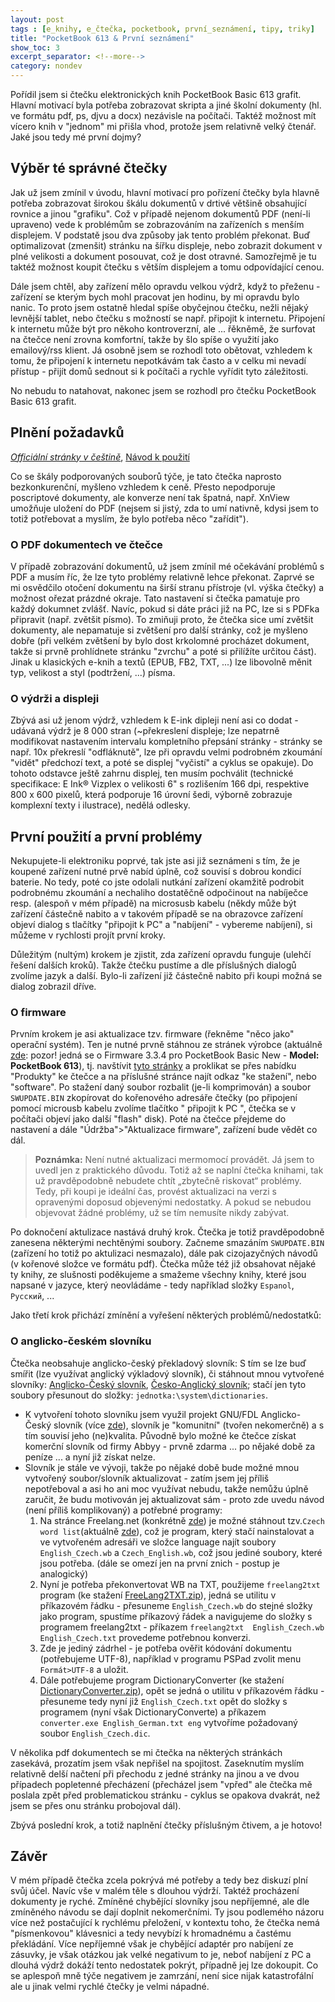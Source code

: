 ```yaml
---
layout: post
tags : [e_knihy, e_čtečka, pocketbook, první_seznámení, tipy, triky]
title: "PocketBook 613 & První seznámení"
show_toc: 3
excerpt_separator: <!--more-->
category: nondev
---
```


Pořídil jsem si čtečku elektronických knih PocketBook Basic 613 grafit. Hlavní motivací byla potřeba zobrazovat skripta a jiné školní dokumenty (hl. ve formátu pdf, ps, djvu a docx) nezávisle na počítači. Taktéž možnost mít vícero knih v "jednom" mi přišla vhod, protože jsem relativně velký čtenář. Jaké jsou tedy mé první dojmy?

<!--more-->

## Výběr té správné čtečky

Jak už jsem zmínil v úvodu, hlavní motivací pro pořízení čtečky byla hlavně potřeba zobrazovat širokou škálu dokumentů v drtivé většině obsahující rovnice a jinou "grafiku". Což v případě nejenom dokumentů PDF (není-li upraveno) vede k problémům se zobrazováním na zařízeních s menším displejem. V podstatě jsou dva způsoby jak tento problém překonat. Buď optimalizovat (zmenšit) stránku na šířku displeje, nebo zobrazit dokument v plné velikosti a dokument posouvat, což je dost otravné. Samozřejmě je tu taktéž možnost koupit čtečku s větším displejem a tomu odpovídající cenou.

Dále jsem chtěl, aby zařízení mělo opravdu velkou výdrž, když to přeženu - zařízení se kterým bych mohl pracovat jen hodinu, by mi opravdu bylo nanic. To proto jsem ostatně hledal spíše obyčejnou čtečku, nežli nějaký levnější tablet, nebo čtečku s možností se např. připojit k internetu. Připojení k internetu může být pro někoho kontroverzní, ale ... řěkněmě, že surfovat na čtečce není zrovna komfortní, takže by šlo spíše o využití jako emailový/rss klient. Já osobně jsem se rozhodl toto obětovat, vzhledem k tomu, že připojení k internetu nepotkávám tak často a v celku mi nevadí přístup - přijít domů sednout si k počítači a rychle vyřídit tyto záležitosti. 

No nebudu to natahovat, nakonec jsem se rozhodl pro čtečku PocketBook Basic 613 grafit.

## Plnění požadavků

_[Officiální stránky v češtině](http://www.pocketbook-int.com/cz/products/pocketbook-basic-new "Otevře nové okně stránky výrobce")_, [Návod k použití](/images/2013-01/navod-k-pouziti-pocketbook-basic.pdf "PocketBook Basic 613 grafit - návod k použití v češtině")

Co se škály podporovaných souborů týče, je tato čtečka naprosto bezkonkurenční, myšleno vzhledem k ceně. Přesto nepodporuje poscriptové dokumenty, ale konverze není tak špatná, např. XnView umožňuje uložení do PDF (nejsem si jistý, zda to umí nativně, kdysi jsem to totiž potřebovat a myslím, že bylo potřeba něco "zařídit").

### O PDF dokumentech ve čtečce
V případě zobrazování dokumentů, už jsem zmínil mé očekávání problémů s PDF a musím říc, že lze tyto problémy relativně lehce překonat. Zaprvé se mi osvědčilo otočení dokumentu na širší stranu přístroje (vl. výška čtečky) a možnost ořezat prázdné okraje. Tato nastavení si čtečka pamatuje pro každý dokumnet zvlášť. Navíc, pokud si dáte práci již na PC, lze si s PDFka připravit (např. zvětšit písmo). To zmiňuji proto, že čtečka sice umí zvětšit dokumenty, ale nepamatuje si zvětšení pro další stránky, což je myšleno dobře (při velkém zvětšení by bylo dost krkolomné procházet dokument, takže si prvně prohlídnete stránku "zvrchu" a poté si přilížíte určitou část). Jinak u klasických e-knih a textů (EPUB, FB2, TXT, ...) lze libovolně měnit typ, velikost a styl (podtržení, ...) písma.

### O výdrži a displeji
Zbývá asi už jenom výdrž, vzhledem k E-ink dipleji není asi co dodat - udávaná výdrž je 8 000 stran (~překreslení displeje; lze nepatrně modifikovat nastavením intervalu kompletního přepsání stránky - stránky se např. 10x překreslí "odfláknutě", lze při opravdu velmi podrobném zkoumání "vidět" předchozí text, a poté se displej "vyčistí" a cyklus se opakuje). Do tohoto odstavce ještě zahrnu displej, ten musím pochválit (technické specifikace: E Ink® Vizplex o velikosti 6" s rozlišením 166 dpi, respektive 800 x 600 pixelů, která podporuje 16 úrovní šedi, výborně zobrazuje komplexní texty i ilustrace), nedělá odlesky.

## První použití a první problémy

Nekupujete-li elektroniku poprvé, tak jste asi již seznámeni s tím, že je koupené zařízení nutné prvě nabíd úplně, což souvisí s dobrou kondicí baterie. No tedy, poté co jste odolali nutkání zařízení okamžitě podrobit podrobnému zkoumání a nechaliho dostatěčně odpočinout na nabíječce resp. (alespoň v mém případě) na microsusb kabelu (někdy může být zařízení částečně nabito a v takovém případě se na obrazovce zařízení objeví dialog s tlačítky "připojit k PC" a "nabíjení" - vybereme nabíjení), si můžeme v rychlosti projít první kroky.

Důležitým (nultým) krokem je zjistit, zda zařízení opravdu funguje (ulehčí řešení dalších kroků). Takže čtečku pustíme a dle příslušných dialogů zvolíme jazyk a další. Bylo-li zařízení již částečně nabito při koupi možná se dialog zobrazil dříve.

### O firmware
Prvním krokem je asi aktualizace tzv. firmware (řekněme "něco jako" operační systém). Ten je nutné prvně stáhnou ze stránek výrobce (aktuálně [zde](http://download.pocketbook-int.com/fw/Foxconn/613/user/sw_20121115_613_EURO_H3.3.4378_3.3.4869_user.zip "Firmware 3.3.4"): pozor! jedná se o Firmware 3.3.4 pro PocketBook Basic New - **Model: PocketBook 613**), tj. navštívit [tyto stránky](http://www.pocketbook-int.com/cz/ "Oficiální stránky firmy PocketBook v češtině") a proklikat se přes nabídku "Produkty" ke čtečce a na příslušné stránce najít odkaz "ke stažení", nebo "software". Po stažení daný soubor rozbalit (je-li komprimován) a soubor `SWUPDATE.BIN` zkopírovat do kořenového adresáře čtečky (po připojení pomocí microusb kabelu zvolíme tlačítko " připojit k PC ", čtečka se v počítači objeví jako další "flash" disk). Poté na čtečce přejdeme do nastavení a dále "Údržba">"Aktualizace  firmware", zařízení bude vědět co dál.

> **Poznámka:** Není nutné aktualizaci mermomocí provádět. Já jsem to uvedl jen z praktického důvodu. Totiž až se naplní čtečka knihami, tak už pravděpodobně nebudete chtít „zbytečně riskovat“ problémy. Tedy, při koupi je ideální čas, provést aktualizaci na verzi s opravenými doposud objevenými nedostatky. A pokud se nebudou objevovat žádné problémy, už se tím nemusíte nikdy zabývat.

Po doknočení aktulizace nastává druhý krok. Čtečka je totiž pravděpodobně zanesena některými nechtěnými soubory. Začneme smazáním `SWUPDATE.BIN` (zařízení ho totiž po aktulizaci nesmazalo), dále pak cizojazyčných návodů (v kořenové složce ve formátu pdf). Čtečka může též již obsahovat nějaké ty knihy, ze slušnosti poděkujeme a smažeme všechny knihy, které jsou napsané v jazyce, který neovládáme - tedy například složky `Espanol`, `Русский`, ...

Jako třetí krok přichází zmínění a vyřešení některých problémů/nedostatků:

### O anglicko-českém slovníku
Čtečka neobsahuje anglicko-český překladový slovník: S tím se lze buď smířit (lze využívat anglický výkladový slovník), či stáhnout mnou vytvořené slovníky: [Anglicko-Český slovník](/images/2013-01/english_czech_utf8.dic "Stažení Anglicko-Českého slovníku"), [Česko-Anglický slovník](/images/2013-01/czech_english_utf8.dic "Stažení Česko-Anglického slovníku"); stačí jen tyto soubory přesunout do složky: `jednotka:\system\dictionaries`.

- K vytvoření tohoto slovníku jsem využil projekt GNU/FDL Anglicko-Český slovník (více [zde](http://slovnik.zcu.cz/uvod.php "Projekt otevřeného anglicko-českého slovníku")), slovník je "komunitní" (tvořen nekomerčně) a s tím souvisí jeho (ne)kvalita. Původně bylo možné ke čtečce získat komerční slovník od firmy Abbyy - prvně zdarma ... po nějaké době za peníze ... a nyní již získat nelze.
- Slovník je stále ve vývoji, takže po nějaké době bude možné mnou vytvořený soubor/slovník aktualizovat - zatím jsem jej příliš nepotřeboval a asi ho ani moc využívat nebudu, takže nemůžu úplně zaručit, že budu motivován jej aktualizovat sám - proto zde uvedu návod (není příliš komplikovaný) a potřebné programy:
    1.  Na stránce Freelang.net (konkrétně [zde](http://www.freelang.net/dictionary/czech.php "stažení free slovníku")) je možné stáhnout tzv.`Czech word list`(aktuálně [zde](http://www.freelang.net/download/stats/dictionary/czech.php "Czech word list")), což je program, který stačí nainstalovat a ve vytvořeném adresáři ve složce language najít soubory `English_Czech.wb` a `Czech_English.wb`, což jsou jediné soubory, které jsou potřeba. (dále se omezí jen na první znich - postup je analogický)
    1.  Nyní je potřeba překonvertovat WB na TXT, použijeme `freelang2txt` program (ke stažení [FreeLang2TXT.zip](/images/2013-01/freelang2txt.zip)), jedná se utilitu v příkazovém řádku - přesuneme `English_Czech.wb` do stejné složky jako program, spustíme příkazový řádek a navigujeme do složky s programem freelang2txt - příkazem `freelang2txt  English_Czech.wb  English_Czech.txt` provedeme potřebnou konverzi.
    1.  Zde je jediný zádrhel - je potřeba ověřit kódování dokumentu (potřebujeme UTF-8), například v programu PSPad zvolit menu `Formát>UTF-8` a uložit.
    1.  Dále potřebujeme program DictionaryConverter (ke stažení [DictionaryConverter.zip](/images/2013-01/DictionaryConverter.zip)), opět se jedná o utilitu v příkazovém řádku - přesuneme tedy nyní již `English_Czech.txt` opět do složky s programem (nyní však  DictionaryConverte) a příkazem `converter.exe English_German.txt eng` vytvoříme požadovaný soubor `English_Czech.dic`.

V několika pdf dokumentech se mi čtečka na některých stránkách zasekává, prozatím jsem však nepřišel na spojitost. Zaseknutím myslím relativně delší načtení při přechodu z jedné stránky na jinou a ve dvou případech popletenné přecházení (přecházel jsem "vpřed" ale čtečka mě poslala zpět před problematickou stránku - cyklus se opakova dvakrát, než jsem se přes onu stránku probojoval dál).

Zbývá poslední krok, a totiž naplnění čtečky příslušným čtivem, a je hotovo!

## Závěr

V mém případě čtečka zcela pokrývá mé potřeby a tedy bez diskuzí plní svůj účel. Navíc vše v malém těle s dlouhou výdrží. Taktéž procházení dokumenty je ryché. Zmíněné chybějící slovníky jsou nepříjemné, ale dle zmíněného návodu se dají doplnit nekomerčními. Ty jsou podlemého názoru více než postačující k rychlému přeložení, v kontextu toho, že čtečka nemá "písmenkovou" klávesnici a tedy nevybízí k hromadnému a častému překládání. Více nepříjemné však je chybějící adaptér pro nabíjení ze zásuvky, je však otázkou jak velké negativum to je, neboť nabíjení z PC a dlouhá výdrž dokáží tento nedostatek pokrýt, případně jej lze dokoupit. Co se aplespoň mně týče negativem je zamrzání, není sice nijak katastrofální ale u jinak velmi rychlé čtečky je velmi nápadné.